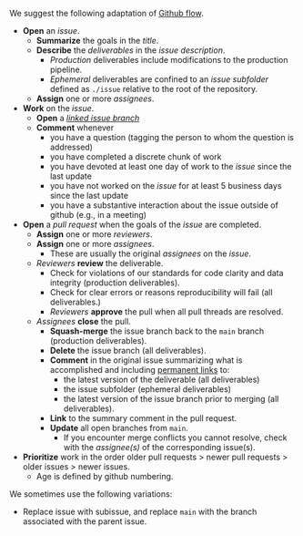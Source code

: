 We suggest the following adaptation of [Github flow](https://docs.github.com/en/get-started/quickstart/github-flow).
* **Open** an _issue_.
  * **Summarize** the goals in the _title_.
  * **Describe** the _deliverables_ in the _issue description_.
    * _Production_ deliverables include modifications to the production pipeline.
    * _Ephemeral_ deliverables are confined to an _issue subfolder_ defined as `./issue` relative to the root of the repository.
  * **Assign** one or more _assignees_.
* **Work** on the _issue_.
  * **Open** a [_linked issue branch_](https://docs.github.com/en/issues/tracking-your-work-with-issues/creating-a-branch-for-an-issue)
  * **Comment** whenever
    * you have a question (tagging the person to whom the question is addressed)
    * you have completed a discrete chunk of work
    * you have devoted at least one day of work to the _issue_ since the last update
    * you have not worked on the _issue_ for at least 5 business days since the last update
    * you have a substantive interaction about the issue outside of github (e.g., in a meeting)
* **Open** a _pull request_ when the goals of the _issue_ are completed.
  * **Assign** one or more _reviewers_.
  * **Assign** one or more _assignees_.
    * These are usually the original _assignees_ on the _issue_.
  * _Reviewers_ **review** the deliverable.
    * Check for violations of our standards for code clarity and data integrity (production deliverables).
    * Check for clear errors or reasons reproducibility will fail (all deliverables.)
    * _Reviewers_ **approve** the pull when all pull threads are resolved.
  * _Assignees_ **close** the pull.
    * **Squash-merge** the issue branch back to the `main` branch (production deliverables).
    * **Delete** the issue branch (all deliverables).
    * **Comment** in the original issue summarizing what is accomplished and including [permanent links](https://docs.github.com/en/repositories/working-with-files/using-files/getting-permanent-links-to-files) to:
      * the latest version of the deliverable (all deliverables)
      * the issue subfolder (ephemeral deliverables)
      * the latest version of the issue branch prior to merging (all deliverables).
    * **Link** to the summary comment in the pull request.
    * **Update** all open branches from `main`.
      * If you encounter merge conflicts you cannot resolve, check with the _assignee(s)_ of the corresponding issue(s).
* **Prioritize** work in the order older pull requests > newer pull requests > older issues > newer issues.
  * Age is defined by github numbering.

We sometimes use the following variations:
* Replace issue with subissue, and replace `main` with the branch associated with the parent issue.
